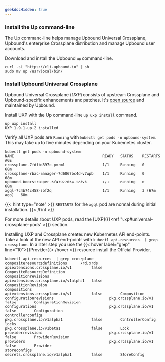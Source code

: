 ```yaml
---
geekdocHidden: true
---
```

### Install the Up command-line
The Up command-line helps manage Upbound Universal Crossplane, Upbound's enterprise Crossplane distribution and manage Upbound user accounts. 

Download and install the Upbound `up` command-line.

```shell {copy-lines="all"}
curl -sL "https://cli.upbound.io" | sh
sudo mv up /usr/local/bin/
```

### Install Upbound Universal Crossplane
Upbound Universal Crossplane (_UXP_) consists of upstream Crossplane and Upbound-specific enhancements and patches. It's [open source](https://github.com/upbound/universal-crossplane) and maintained by Upbound. 

Install UXP with the Up command-line `up uxp install` command.

```shell
up uxp install
UXP 1.9.1-up.2 installed
```

Verify all UXP pods are `Running` with `kubectl get pods -n upbound-system`. This may take up to five minutes depending on your Kubernetes cluster.

```shell {label="pods"}
kubectl get pods -n upbound-system
NAME                                        READY   STATUS    RESTARTS      AGE
crossplane-7fdfbd897c-pmrml                 1/1     Running   0             68m
crossplane-rbac-manager-7d6867bc4d-v7wpb    1/1     Running   0             68m
upbound-bootstrapper-5f47977d54-t8kvk       1/1     Running   0             68m
xgql-7c4b74c458-5bf2q                       1/1     Running   3 (67m ago)   68m
```

{{< hint type="note" >}}
`RESTARTS` for the `xgql` pod are normal during initial installation. 
{{< /hint >}}

For more details about UXP pods, read the [UXP]({{<ref "uxp#universal-crossplane-pods" >}}) section.


Installing UXP and Crossplane creates new Kubernetes API end-points. Take a look at the new API end-points with `kubectl api-resources  | grep crossplane`. In a later step you use the {{< hover label="grep" line="10">}}Provider{{< /hover >}} resource install the Official Provider.

```shell  {label="grep"}
kubectl api-resources  | grep crossplane
compositeresourcedefinitions      xrd,xrds     apiextensions.crossplane.io/v1         false        CompositeResourceDefinition
compositionrevisions                           apiextensions.crossplane.io/v1alpha1   false        CompositionRevision
compositions                                   apiextensions.crossplane.io/v1         false        Composition
configurationrevisions                         pkg.crossplane.io/v1                   false        ConfigurationRevision
configurations                                 pkg.crossplane.io/v1                   false        Configuration
controllerconfigs                              pkg.crossplane.io/v1alpha1             false        ControllerConfig
locks                                          pkg.crossplane.io/v1beta1              false        Lock
providerrevisions                              pkg.crossplane.io/v1                   false        ProviderRevision
providers                                      pkg.crossplane.io/v1                   false        Provider
storeconfigs                                   secrets.crossplane.io/v1alpha1         false        StoreConfig
```